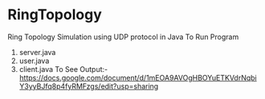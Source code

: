 # RingTopology
Ring Topology Simulation using UDP protocol in Java
To Run Program 
1) server.java 
2) user.java
3) client.java
To See Output:-
https://docs.google.com/document/d/1mEOA9AVOgHBOYuETKVdrNqbiY3yyBJfq8p4fyRMFzgs/edit?usp=sharing
